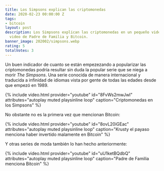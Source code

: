```yaml
---
title: Los Simpsons explican las criptomonedas
date: 2020-02-23 00:00:00 Z
tags:
- bitcoin
layout: post
description: Los Simpsons explican las criptomonedas en un pequeño video. También
  video de Padre de Familia y Bitcoin.
banner_image: 202002/simpsons.webp
rating: 5
totalVotes: 3
---
```


Un buen indicador de cuanto se están empezezando a popularizar las criptomonedas podría resultar sin duda la popular serie que se niega a morir *The Simpsons*. Una serie conocida de manera internacional y traducida a infinidad de idiomas vista por gente de todas las edades desde que empezó en 1989.

{% include video.html provider="youtube" id="8FvWs2mwJwI" attributes="autoplay muted playsinline loop" caption="Criptomonedas en los Simpsons" %}

No obstante no es la primera vez que mencionan Bitcoin:

{% include video.html provider="youtube" id="8ovL20iGEac" attributes="autoplay muted playsinline loop" caption="Krusty el payaso menciona haber invertido malamente en Bitcoin" %}

Y otras series de moda también lo han hecho anteriormente:

{% include video.html provider="youtube" id="uU1ketBQdbQ" attributes="autoplay muted playsinline loop" caption="Padre de Familia menciona Bitcoin" %}

